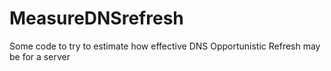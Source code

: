 # MeasureDNSrefresh
Some code to try to estimate how effective DNS Opportunistic Refresh may be for a server 

